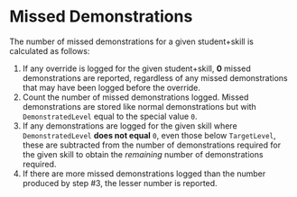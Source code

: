 # Missed Demonstrations

The number of missed demonstrations for a given student+skill is calculated as follows:

1. If any override is logged for the given student+skill, **0** missed demonstrations are reported, regardless of any missed demonstrations that may have been logged before the override.
2. Count the number of missed demonstrations logged. Missed demonstrations are stored like normal demonstrations but with `DemonstratedLevel` equal to the special value `0`.
3. If any demonstrations are logged for the given skill where `DemonstratedLevel` **does not equal** `0`, even those below `TargetLevel`, these are subtracted from the number of demonstrations required for the given skill to obtain the *remaining* number of demonstrations required.
4. If there are more missed demonstrations logged than the number produced by step #3, the lesser number is reported.
